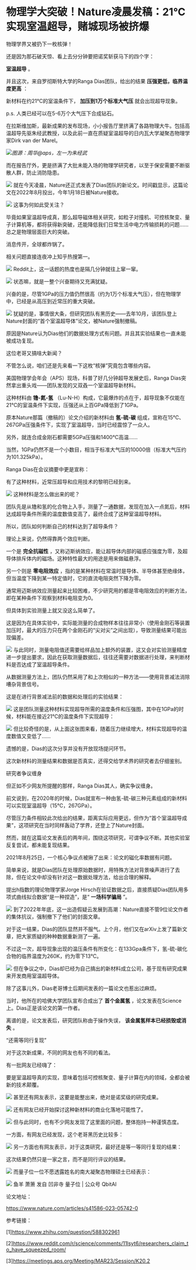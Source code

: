 # 物理学大突破！Nature凌晨发稿：21℃实现室温超导，赌城现场被挤爆

物理学界又被扔下一枚核弹！

还是因为那石破天惊、看上去分分钟要把诺奖斩获马下的四个字：

**室温超导** 。

并且这次，来自罗彻斯特大学的Ranga Dias团队，给出的结果 **压强更低，临界温度更高** ：

新材料在约21℃的室温条件下， **加压到1万个标准大气压** 就会出现超导现象。

p.s. 人类已经可以在5-6万个大气压下合成钻石。

在拉斯维加斯，最新成果的发布现场，小小报告厅里挤满了各路物理大牛。包括高温超导先驱朱经武教授，以及此前一直在质疑室温超导的日内瓦大学凝聚态物理学家Dirk
van der Marel。

![](https://inews.gtimg.com/news_bt/OA0o_B4A0VRrIKPVESEX9MWbJiNghWexnK5_msM7C8bTQAA/1000)_图源：周华@aps，左一为朱经武_

而在报告厅外，更是挤满了大批未能入场的物理学研究者，以至于保安需要不断驱散人群，防止消防隐患。

![](https://inews.gtimg.com/news_bt/G6-YKZnHEjS-aXO0qfQDRQo1mLIKGPjJ6moj0SRYo4Pe4AA/0)
就在今天凌晨，Nature还正式发表了Dias团队的新论文。时间戳显示，这篇论文在2022年8月投出，今年1月18日被Nature接收。

![](https://inews.gtimg.com/news_bt/OUZORvrCkTlFtB-5OrzUvtQyUzgRYWeib6Nsmb4EimTOsAA/1000)
这事为何如此受关注？

毕竟如果室温超导成真，那么超导磁体相关研究，如粒子对撞机、可控核聚变、量子计算机等，都将获得新突破，还能降低我们日常生活中电力传输损耗的问题……总之是物理层面巨大的突破。

消息传开，全球都炸锅了。

相关问题直接连夜冲上知乎热搜第一。

![](https://inews.gtimg.com/news_bt/ONrNYpnqVCl2Plc3WEHS6GxhdUD1fvMHxMjQE7vApL628AA/1000)
Reddit上，这一话题的热度也是隔几分钟就往上窜一窜。

![](https://inews.gtimg.com/news_bt/ObOUr79muzpZ273KhXmvEmmMrIXmvT2ow4n9bqJCta66AAA/1000)
状态嘛，就是一整个兴奋期待又充满犹疑。

兴奋的是，尽管1GPa的压力值仍然很高（约为1万个标准大气压），但在物理学中，已经是从高压到近常压的重大突破。

![](https://inews.gtimg.com/news_bt/OrgbUzLZSX_hI8p3DyjotMdxNyUGQVNWv16y_AH9pCXdMAA/1000)
犹疑的是，事情很大条，但研究团队有黑历史——去年10月，该团队登上Nature封面的“首个室温超导体”论文，被Nature强制撤稿。

原因是Nature认为Dias他们的数据处理方式有问题。并且其实验结果也一直未能被成功复现。

这位老哥又搞啥大新闻？

不管怎么说，咱们还是先来看一下这枚“核弹”究竟包含哪些内容。

美国物理学会年会（APS）现场，科普了好几分钟超导发展史后，Ranga Dias突然拿出重头戏——团队发现的又双叒一个室温超导新材料。

这种材料由 **镥-氮-氢** （Lu-N-H）构成，它最爆炸的点在于，超导现象不仅能在21℃的室温条件下实现，压强还从上百GPa降低到了1GPa。

原本Nature那篇（撤稿的）论文介绍的新材料由 **氢-硫-碳** 组成，宣称在15℃、267GPa压强条件下，实现了室温超导，当时已经震惊了一众人。

另外，就连合成金刚石都需要5GPa压强和1400℃高温……

当然，1GPa仍然不是一个小数目，相当于标准大气压的10000倍（标准大气压约为101.325kPa）。

Ranga Dias在会议摘要中更是宣称：

有了这种材料，近常压超导和应用技术的黎明已经到来。

![](https://inews.gtimg.com/news_bt/OWirgUtItad_qdzIBHm9CQxGiEU_rdZJuRWqNxY19ZyhcAA/1000)
这种材料是怎么做出来的呢？

团队先是从镥和氢的化合物上入手，测量了一通数据，发现在加入一点氮后，材料达成超导条件所需的温度数值变高了，最终合成了这种室温超导材料。

所以，团队如何判断自己的材料达到了超导条件？

理论上来说，仍然得靠两个效应判断。

一个是 **完全抗磁性** ，又称迈斯纳效应，能让超导体内部的磁感应强度为零，及超导体排斥体内的磁场。这种特性最大的用途是用来做磁悬浮。

另一个则是 **零电阻效应** ，指的是某种材料在常温时是导体、半导体甚至绝缘体，但当温度下降到某一特定值时，它的直流电阻突然下降为零。

通常用迈斯纳效应测量起来比较困难，不少研究用的都是零电阻效应的判断方法，即在某种条件下观察到材料电阻变为0。

但具体到实验测量上就又没这么简单了。

这是因为在具体实验中，实际能测量的合成物样本往往非常小（使用金刚石等装置加压时，最大的压力只在两个金刚石的“尖对尖”之间出现），导致测量结果可能出现偏差。

![](https://inews.gtimg.com/news_bt/OHqrjF-kP_IivSrCsDH2I16DHp98xi9xEBe_BBSeqY7H8AA/1000)
与此同时，测量电阻值还需要给样品加上额外的装置，这又会对实验测量精度进一步提出要求，因此在获取测量数据后，往往还需要对数据进行处理，来判断材料是否达成了室温超导条件。

从数据测量方法上，团队仍然采用了和上次相似的一种方法——使用背景减法消除嘈杂背景信号。

这是在进行背景减法前的数据和处理后的实验结果：

![](https://inews.gtimg.com/news_bt/Oi_hFkMFmiUt489sqU3MqFO3_HPtMwmqSVoLWaYxtyLb8AA/1000)
这是团队测量这种材料实现超导所需的温度条件和压强图，其中在1GPa的时候，材料能在接近21℃的温度条件下实现超导：

![](https://inews.gtimg.com/news_bt/ONlHDvDfthbZSoVDLRKZ0sEOkqcTEbntv7xkLxuBx-smUAA/1000)
但比较奇怪的是，从上面这张图来看，随着压力继续增大，材料实现超导的温度数值又变低了……

遗憾的是，Dias的这次分享并没有开放现场提问环节。

这次新材料的测量结果和数据是否真实，还得交给学术界的研究者去仔细鉴别。

研究者争议缠身

但正如不少网友所提醒的那样，Ranga Dias其人，确实争议缠身。

前文说到，在2020年的时候，Dias就宣布一种由氢-硫-碳三种元素组成的新材料可以实现室温超导（15℃，267GPa）。

尽管压力条件相较此次给出的结果，距离实际应用更远，但作为“首个室温超导成果”，这项研究在当时同样轰动了学界，还登上了Nature封面。

然而，就在这篇论文发表后的两年间，围绕这项研究，可谓争议不断。其他实验室反复尝试，都未能复现结果。

2021年8月25日，一个核心争议点被揪了出来：论文的磁化率数据有问题。

简单来说，就是Dias团队在处理原始数据时，用特殊方法对背景噪声进行了去除，但在论文中却没有针对这一数据处理方法，给出合理的解释。

提出h指数的理论物理学家Jorge Hirsch在验证数据之后，直接质疑Dias团队用多项式曲线拟合数据“是一种捏造”，是“ **一场科学骗局** ”。

![](https://inews.gtimg.com/news_bt/Ozeto002o4FZyy6zkq_-muVqITlkL_YdJztz0roWTY4pEAA/1000)
到了2022年年底，这一出造假疑云发展到高潮：Nature直接不管9位论文作者的集体抗议，强制撤下了他们的封面文章。

对于这一结果，Dias的团队显然并不服气。上个月，他们又在arXiv上发了篇新文章，把大家质疑的种种数据重新测了一遍。

不过这一次，超导现象出现的温压条件有所变化：在133Gpa条件下，氢-硫-碳化合物的临界温度为260K，约为零下13℃。

![](https://inews.gtimg.com/news_bt/OkhO0FgPA1lPlSbCmC6PRb5ZdNJKyM-e9DAQlUAvE0U2AAA/1000)
但在争议之中，Dias却已经为自己搞出的新材料成立公司，基于现有研究成果来开发商用室温超导体。

除了这事儿外，Dias老哥博士后期间发表的一篇论文也惹出过麻烦。

当时，他所在的哈佛大学团队宣布合成出了 **首个金属氢** ，论文发表在Science上。Dias正是该论文的第一作者。

离谱的是，论文发表后，研究团队称由于操作失误， **该金属氢样本已经损毁或消失** 。

“还需等同行复现”

对于这次新成果，不同的网友也有不同的看法。

有一批网友已经嗨了：

要是室温超导真的实现，意味着包括可控核聚变、量子计算在内的领域，全都会被新的技术颠覆。

![](https://inews.gtimg.com/news_bt/OqUHdSEVduSuItyVMKoVo6F0kEWrJENTS-QdiHSie5EcYAA/1000)
甚至还有网友表示，这要是能整出来，绝对是诺奖级的研究成果。

![](https://inews.gtimg.com/news_bt/OnrhX0ntAxnJGi7NwsWF7ifsU352IluGT1-lYU4fOQ8vMAA/1000)
还有网友已经开始探讨这种新材料的商业化落地可能性了。

![](https://inews.gtimg.com/news_bt/Oxs0FrQh4RjYHS4aNcmYazFu-a2oekYZu_uFj-YIi1LjwAA/1000)
但与此同时，也有不少网友发现了这里面的问题，整体抱持一种谨慎态度。

一方面，有网友已经发现，这个老哥黑历史比较多：

![](https://inews.gtimg.com/news_bt/OweJsWgvUIy-mTMQJRg1AVTDQbOCgxDyEeOm8XImTpqvsAA/1000)
另一方面也有网友表示，对于这类研究，最好还是等一等同行复现的结果：

这次结果仍然只是一家之言，而不是同行评议的结果。

![](https://inews.gtimg.com/news_bt/OiQG5Ls0KDFEAh4hB5Evb7R93EDEde6oQuuG3Wf77Ay6MAA/1000)
而量子位一位不愿透露姓名的南大凝聚态物理硕士已经表示：

![](https://inews.gtimg.com/news_bt/OKQKb0vLjcDrMRihR-gQkVQHXQEDXbE66sY-QJ9L559KUAA/1000)
鱼羊 萧箫 发自 凹非寺 量子位 | 公众号 QbitAI

论文地址：

https://www.nature.com/articles/s41586-023-05742-0

参考链接：

[1]https://www.zhihu.com/question/588302961

[2]https://www.reddit.com/r/science/comments/11lsyt6/researchers_claim_to_have_squeezed_room/

[3]https://meetings.aps.org/Meeting/MAR23/Session/K20.2

